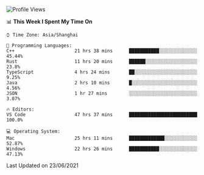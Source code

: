 <!--START_SECTION:waka-->
![Profile Views](http://img.shields.io/badge/Profile%20Views-3-blue)

📊 **This Week I Spent My Time On** 

```text
⌚︎ Time Zone: Asia/Shanghai

💬 Programming Languages: 
C++                      21 hrs 38 mins      ███████████░░░░░░░░░░░░░░   45.44% 
Rust                     11 hrs 20 mins      ██████░░░░░░░░░░░░░░░░░░░   23.8% 
TypeScript               4 hrs 24 mins       ██░░░░░░░░░░░░░░░░░░░░░░░   9.25% 
Java                     2 hrs 10 mins       █░░░░░░░░░░░░░░░░░░░░░░░░   4.56% 
JSON                     1 hr 27 mins        ░░░░░░░░░░░░░░░░░░░░░░░░░   3.07%

🔥 Editors: 
VS Code                  47 hrs 37 mins      █████████████████████████   100.0%

💻 Operating System: 
Mac                      25 hrs 11 mins      █████████████░░░░░░░░░░░░   52.87% 
Windows                  22 hrs 26 mins      ███████████░░░░░░░░░░░░░░   47.13%

```


 Last Updated on 23/06/2021
<!--END_SECTION:waka-->
